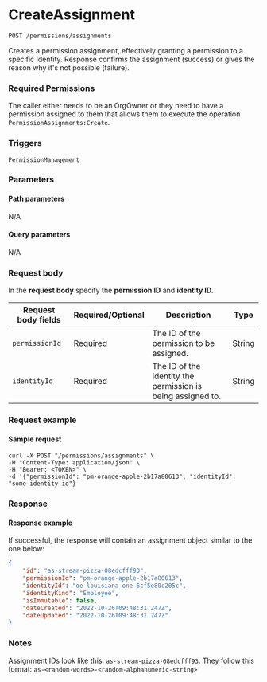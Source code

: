 # CreateAssignment

`POST /permissions/assignments`

Creates a permission assignment, effectively granting a permission to a specific Identity. Response confirms the assignment (success) or gives the reason why it's not possible (failure).

### Required Permissions <a href="#scopes" id="scopes"></a>

The caller either needs to be an OrgOwner or they need to have a permission assigned to them that allows them to execute the operation `PermissionAssignments:Create`.

### Triggers <a href="#triggers.1" id="triggers.1"></a>

`PermissionManagement`

### Parameters <a href="#parameters.1" id="parameters.1"></a>

#### Path parameters <a href="#path-parameters" id="path-parameters"></a>

N/A

#### Query parameters <a href="#query-parameters" id="query-parameters"></a>

N/A

### Request body <a href="#request-body" id="request-body"></a>

In the **request body** specify the **permission ID** and **identity ID.**

| Request body fields | Required/Optional | Description                                                 | Type   |
| ------------------- | ----------------- | ----------------------------------------------------------- | ------ |
| `permissionId`      | Required          | The ID of the permission to be assigned.                    | String |
| `identityId`        | Required          | The ID of the identity the permission is being assigned to. | String |

### Request example <a href="#request-example.1" id="request-example.1"></a>

#### Sample request <a href="#sample-request" id="sample-request"></a>

```shell
curl -X POST "/permissions/assignments" \
-H "Content-Type: application/json" \
-H "Bearer: <TOKEN>" \
-d '{"permissionId": "pm-orange-apple-2b17a80613", "identityId": "some-identity-id"}
```

### Response <a href="#response" id="response"></a>

#### Response example <a href="#response-example" id="response-example"></a>

If successful, the response will contain an assignment object similar to the one below:

```json
{
    "id": "as-stream-pizza-08edcfff93",
    "permissionId": "pm-orange-apple-2b17a80613",
    "identityId": "oe-louisiana-one-6cf5e80c205c",
    "identityKind": "Employee",
    "isImmutable": false,
    "dateCreated": "2022-10-26T09:48:31.247Z",
    "dateUpdated": "2022-10-26T09:48:31.247Z"
}
```

### Notes <a href="#notes" id="notes"></a>

Assignment IDs look like this: `as-stream-pizza-08edcfff93`. They follow this format: `as-<random-words>-<random-alphanumeric-string>`
